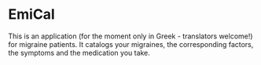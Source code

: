 # EmiCal

This is an application (for the moment only in Greek - translators welcome!) for migraine patients. It catalogs your migraines, the corresponding factors, the symptoms and the medication you take.
